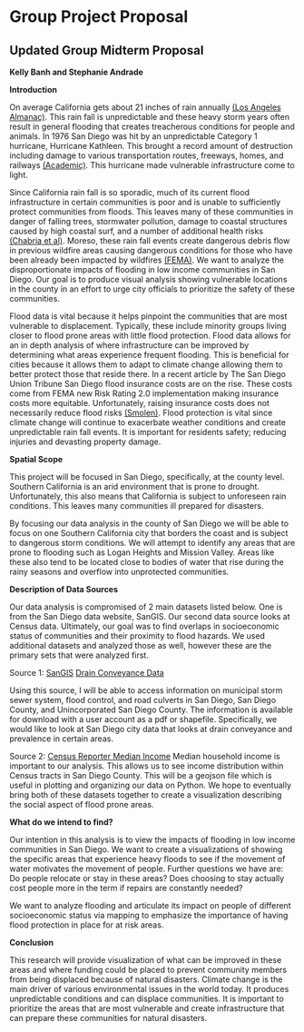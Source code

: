 # Group Project Proposal
## Updated Group Midterm Proposal
**Kelly Banh and Stephanie Andrade**

**Introduction**

On average California gets about 21 inches of rain annually [(Los Angeles Almanac)](http://www.laalmanac.com/weather/we13.php). This rain fall is unpredictable and these heavy storm years often result in general flooding that creates  treacherous conditions for people and animals. In 1976 San Diego was hit by an unpredictable Category 1 hurricane, Hurricane Kathleen. This brought a record amount of destruction including damage to various transportation routes, freeways, homes, and railways [(Academic)](https://en-academic.com/dic.nsf/enwiki/1868797). This hurricane made vulnerable infrastructure come to light.

Since California rain fall is so sporadic, much of its current flood infrastructure in certain communities is poor and is unable to sufficiently protect communities from floods. This leaves many of these communities in danger of falling trees, stormwater pollution, damage to coastal structures caused by high coastal surf, and a number of additional health risks [(Chabria et al)](https://www.latimes.com/california/story/2021-10-25/storm-moves-into-southern-california-record-rain-in-north).  Moreso, these rain fall events create dangerous debris flow in previous wildfire areas causing dangerous conditions for those who have been already been impacted by wildfires [(FEMA)](https://www.floodsmart.gov/wildfires). We want to analyze the disproportionate impacts of flooding in low income communities in San Diego. Our goal is to produce visual analysis showing vulnerable locations in the county in an effort to urge city officials to prioritize the safety of these communities.
 
Flood data is vital because it helps pinpoint the communities that are most vulnerable to displacement. Typically, these include minority groups living closer to flood prone areas with little flood protection. Flood data allows for an in depth analysis of where infrastructure can be improved by determining what areas experience frequent flooding. This is beneficial for cities because it allows them to adapt to climate change allowing them to better protect those that reside there. In a recent article by The San Diego Union Tribune San Diego flood insurance costs are on the rise. These costs come from FEMA new Risk Rating 2.0 implementation making insurance costs more equitable. Unfortunately, raising insurance costs does not necessarily reduce flood risks [(Smolen)](https://www.google.com/url?q=https://www.sandiegouniontribune.com/columnists/story/2021-10-13/column-flooding-risk-insurance-cost-are-increasing-everywhere&sa=D&source=docs&ust=1635797384381000&usg=AOvVaw0Yc6IWTadQ_V8DDaJVmdKB). Flood protection is vital since climate change will continue to exacerbate weather conditions and create unpredictable rain fall events. It is important for residents safety; reducing injuries and devasting property damage.

**Spatial Scope**

This project will be focused in San Diego, specifically, at the county level. Southern California is an arid environment that is prone to drought. Unfortunately, this also means that California is subject to unforeseen rain conditions. This leaves many communities ill prepared for disasters.

By focusing our data analysis in the county of San Diego we will be able to focus on one Southern California city that borders the coast and is subject to dangerous storm conditions. We will attempt to identify any areas that are prone to flooding such as Logan Heights and Mission Valley. Areas like these also tend to be located close to bodies of water that rise during the rainy seasons and overflow into unprotected communities. 

**Description of Data Sources**

Our data analysis is compromised of 2 main datasets listed below. One is from the San Diego data website, SanGIS. Our second data source looks at Census data. Ultimately, our goal was to find overlaps in socioeconomic status of communities and their proximity to flood hazards. We used additional datasets and analyzed those as well, however these are the primary sets that were analyzed first.

Source 1: [SanGIS](https://www.sangis.org/) [Drain Conveyance Data](https://rdw.sandag.org/Account/gisdtview?dir=StormDrain)

Using this source, I will be able to access information on municipal storm sewer system, flood control, and road culverts in San Diego, San Diego County, and Unincorporated San Diego County. The information is available for download with a user account as a pdf or shapefile. Specifically, we would like to look at San Diego city data that looks at drain conveyance and prevalence in certain areas.

Source 2: [Census Reporter Median Income](https://censusreporter.org/data/table/?table=B19013&geo_ids=140|05000US06073&primary_geo_id=05000US06073)
Median household income is important to our analysis. This allows us to see income distribution within Census tracts in San Diego County. This will be a geojson file which is useful in plotting and organizing our data on Python. We hope to eventually bring both of these datasets together to create a visualization describing the social aspect of flood prone areas.

**What do we intend to find?**

Our intention in this analysis is to view the impacts of flooding in low income communities in San Diego. We want to create a visualizations of showing the specific areas that experience heavy floods to see if the movement of water motivates the movement of people. Further questions we have are: Do people relocate or stay in these areas? Does choosing to stay actually cost people more in the term if repairs are constantly needed? 

We want to analyze flooding and articulate its impact on people of different socioeconomic status via mapping to emphasize the importance of having flood protection in place for at risk areas. 

**Conclusion**

This research will provide visualization of what can be improved in these areas and where funding could be placed to prevent community members from being displaced because of natural disasters. Climate change is the main driver of various environmental issues in the world today. It produces unpredictable conditions and can displace communities. It is important to prioritize the areas that are most vulnerable and create infrastructure that can prepare these communities for natural disasters.



